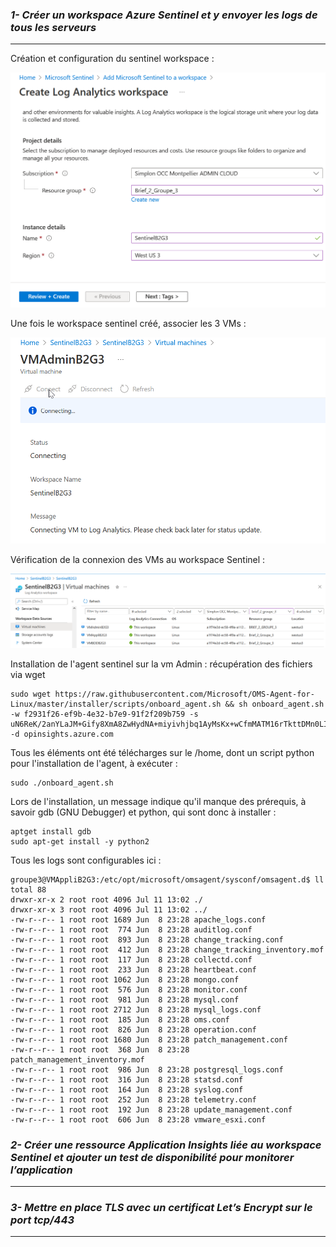 ### ***1- Créer un workspace Azure Sentinel et y envoyer les logs de tous les serveurs*** 
___
Création et configuration du sentinel workspace :  

![sentinelWorkspaceCreate](https://github.com/simplon-lanloBaptiste/Brief2_groupe3/blob/420f35b0484e9e33c1b909be22bcc17b1c1623b2/IMG/SENTINEL/screen0_create_sentinel_workspace.png)

Une fois le workspace sentinel créé, associer les 3 VMs :  

![linkVMsToSentinel](https://github.com/simplon-lanloBaptiste/Brief2_groupe3/blob/420f35b0484e9e33c1b909be22bcc17b1c1623b2/IMG/SENTINEL/screen1_link_VMs_to_sentinel.png)   

Vérification de la connexion des VMs au workspace Sentinel :  

![VMConnected](https://github.com/simplon-lanloBaptiste/Brief2_groupe3/blob/420f35b0484e9e33c1b909be22bcc17b1c1623b2/IMG/SENTINEL/screen2_VMs_are_linked.png)  

Installation de l'agent sentinel sur la vm Admin : récupération des fichiers via wget  

```console
sudo wget https://raw.githubusercontent.com/Microsoft/OMS-Agent-for-Linux/master/installer/scripts/onboard_agent.sh && sh onboard_agent.sh -w f2931f26-ef9b-4e32-b7e9-91f2f209b759 -s uN6ReK/2anYLaJM+Gify8XmA8ZwHydNA+miyivhjbq1AyMsKx+wCfmMATM16rTkttDMn0LI9ssYEf9lYDAHPLA== -d opinsights.azure.com
```  

Tous les éléments ont été télécharges sur le /home, dont un script python pour l'installation de l'agent, à exécuter :  
```console
sudo ./onboard_agent.sh
```

Lors de l'installation, un message indique qu'il manque des prérequis, à savoir gdb (GNU Debugger) et python, qui sont donc à installer :  

```console
aptget install gdb  
sudo apt-get install -y python2
```  

Tous les logs sont configurables ici :  

```console
groupe3@VMAppliB2G3:/etc/opt/microsoft/omsagent/sysconf/omsagent.d$ ll
total 88
drwxr-xr-x 2 root root 4096 Jul 11 13:02 ./
drwxr-xr-x 3 root root 4096 Jul 11 13:02 ../
-rw-r--r-- 1 root root 1689 Jun  8 23:28 apache_logs.conf
-rw-r--r-- 1 root root  774 Jun  8 23:28 auditlog.conf
-rw-r--r-- 1 root root  893 Jun  8 23:28 change_tracking.conf
-rw-r--r-- 1 root root  412 Jun  8 23:28 change_tracking_inventory.mof
-rw-r--r-- 1 root root  117 Jun  8 23:28 collectd.conf
-rw-r--r-- 1 root root  233 Jun  8 23:28 heartbeat.conf
-rw-r--r-- 1 root root 1062 Jun  8 23:28 mongo.conf
-rw-r--r-- 1 root root  576 Jun  8 23:28 monitor.conf
-rw-r--r-- 1 root root  981 Jun  8 23:28 mysql.conf
-rw-r--r-- 1 root root 2712 Jun  8 23:28 mysql_logs.conf
-rw-r--r-- 1 root root  185 Jun  8 23:28 oms.conf
-rw-r--r-- 1 root root  826 Jun  8 23:28 operation.conf
-rw-r--r-- 1 root root 1680 Jun  8 23:28 patch_management.conf
-rw-r--r-- 1 root root  368 Jun  8 23:28 patch_management_inventory.mof
-rw-r--r-- 1 root root  986 Jun  8 23:28 postgresql_logs.conf
-rw-r--r-- 1 root root  316 Jun  8 23:28 statsd.conf
-rw-r--r-- 1 root root  164 Jun  8 23:28 syslog.conf
-rw-r--r-- 1 root root  252 Jun  8 23:28 telemetry.conf
-rw-r--r-- 1 root root  192 Jun  8 23:28 update_management.conf
-rw-r--r-- 1 root root  606 Jun  8 23:28 vmware_esxi.conf
```


### ***2- Créer une ressource Application Insights liée au workspace Sentinel et ajouter un test de disponibilité pour monitorer l’application***  
___


### ***3- Mettre en place TLS avec un certificat Let’s Encrypt sur le port tcp/443***  
___

